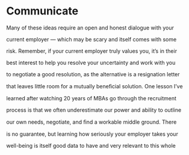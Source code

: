 # Communicate

Many of these ideas require an open and honest dialogue with your

current employer — which may be scary and itself comes with some

risk. Remember, if your current employer truly values you, it’s in their

best interest to help you resolve your uncertainty and work with you

to negotiate a good resolution, as the alternative is a resignation letter

that leaves little room for a mutually beneﬁcial solution. One lesson I’ve

learned after watching 20 years of MBAs go through the recruitment

process is that we often underestimate our power and ability to outline

our own needs, negotiate, and ﬁnd a workable middle ground. There

is no guarantee, but learning how seriously your employer takes your

well-being is itself good data to have and very relevant to this whole